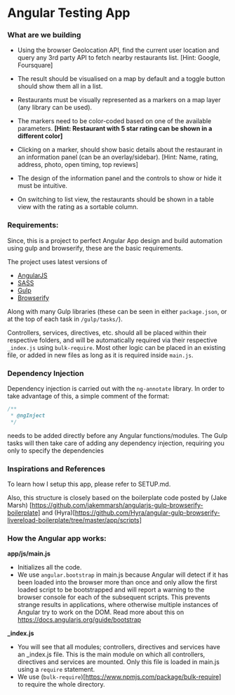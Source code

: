 # Angular Testing App

### What are we building

* Using the browser Geolocation API, find the current user location and query any 3rd party API to fetch nearby restaurants list. [Hint: Google, Foursquare]

* The result should be visualised on a map by default and a toggle button should show them all in a list.

* Restaurants must be visually represented as a markers on a map layer (any library can be used).

* The markers need to be color-coded based on one of the available parameters. __[Hint: Restaurant with 5 star rating can be shown in a different color]__

* Clicking on a marker, should show basic details about the restaurant in an information panel (can be an overlay/sidebar). [Hint: Name, rating, address, photo, open timing, top reviews]

* The design of the information panel and the controls to show or hide it must be intuitive.

* On switching to list view, the restaurants should be shown in a table view with the rating as a sortable column.

### Requirements:

Since, this is a project to perfect Angular App design and build automation using gulp and browserify, these are the basic requirements.

The project uses latest versions of

- [AngularJS](http://angularjs.org/)
- [SASS](http://sass-lang.com/)
- [Gulp](http://gulpjs.com/)
- [Browserify](http://browserify.org/)

Along with many Gulp libraries (these can be seen in either `package.json`, or at the top of each task in `/gulp/tasks/`).

Controllers, services, directives, etc. should all be placed within their respective folders, and will be automatically required via their respective `_index.js` using `bulk-require`. Most other logic can be placed in an existing file, or added in new files as long as it is required inside `main.js`.

### Dependency Injection


Dependency injection is carried out with the `ng-annotate` library. In order to take advantage of this, a simple comment of the format:

```javascript
/**
 * @ngInject
 */
```

needs to be added directly before any Angular functions/modules. The Gulp tasks will then take care of adding any dependency injection, requiring you only to specify the dependencies 

### Inspirations and References

To learn how I setup this app, please refer to SETUP.md.

Also, this structure is closely based on the boilerplate code posted by (Jake Marsh) [https://github.com/jakemmarsh/angularjs-gulp-browserify-boilerplate] and (Hyra)[https://github.com/Hyra/angular-gulp-browserify-livereload-boilerplate/tree/master/app/scripts]

### How the Angular app works:

**app/js/main.js**

* Initializes all the code. 
* We use `angular.bootstrap` in main.js because Angular will detect if it has been loaded into the browser more than once and only allow the first loaded script to be bootstrapped and will report a warning to the browser console for each of the subsequent scripts. This prevents strange results in applications, where otherwise multiple instances of Angular try to work on the DOM. Read more about this on https://docs.angularjs.org/guide/bootstrap

**_index.js**

* You will see that all modules; controllers, directives and services have an _index.js file. This is the main module on which all controllers, directives and services are mounted. Only this file is loaded in main.js using a `require` statement.
* We use (`bulk-require`)[https://www.npmjs.com/package/bulk-require] to require the whole directory.
